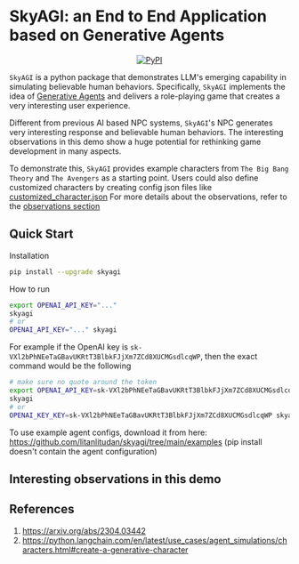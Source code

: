 <div align="center">
    <img src="images/background.png" alt=""/>
</div>

# SkyAGI: an End to End Application based on Generative Agents
<p align="center">
    <a href="https://pypi.org/project/skyagi/">
        <img alt="PyPI" src="https://img.shields.io/pypi/v/skyagi?color=gree">
    </a>
</p>

`SkyAGI` is a python package that demonstrates LLM's emerging capability in simulating believable human behaviors.
Specifically, `SkyAGI` implements the idea of [Generative Agents](https://arxiv.org/abs/2304.03442) and delivers a role-playing game that creates a very interesting user experience.

Different from previous AI based NPC systems, `SkyAGI`'s NPC generates very interesting response and believable human behaviors.
The interesting observations in this demo show a huge potential for rethinking game development in many aspects.

To demonstrate this, `SkyAGI` provides example characters from `The Big Bang Theory` and `The Avengers` as a starting point.
Users could also define customized characters by creating config json files like [customized_character.json](https://github.com/litanlitudan/skyagi/blob/main/examples/example_agent.json)
For more details about the observations, refer to the [observations section](https://github.com/litanlitudan/skyagi/#interesting-observations-in-this-demo)

## Quick Start

Installation

```sh
pip install --upgrade skyagi
```

How to run

```sh
export OPENAI_API_KEY="..."
skyagi
# or
OPENAI_API_KEY="..." skyagi
```

For example if the OpenAI key is `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`, then the exact command would be the following

```sh
# make sure no quote around the token
export OPENAI_API_KEY=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
skyagi
# or
OPENAI_KEY_KEY=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 skyagi
```

To use example agent configs, download it from here: https://github.com/litanlitudan/skyagi/tree/main/examples
(pip install doesn't contain the agent configuration)

## Interesting observations in this demo

## References

1. https://arxiv.org/abs/2304.03442
2. https://python.langchain.com/en/latest/use_cases/agent_simulations/characters.html#create-a-generative-character
